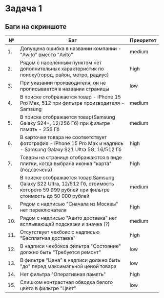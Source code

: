 # Задача 1
## Баги на скриншоте 

|**№**|**Баг**|**Приоритет**|
|----|----|---|
|1.|Допущена ошибка в названии компании - "Awito" вместо "Avito"|medium|
|2.|Рядом с населенным пунктом нет дополнительных характеристик по поиску(город, район, метро, радиус)|high|
|3.|При указании производителя, он не прописывается в названии страницы|low|
|4.|В поиске отображается товар - iPhone 15 Pro Max, 512 при фильтре производителя - Samsung|medium|
|5.|В поиске отображается товар(Samsung Galaxy S24+, 12/256 Гб) при фильтре память - 256 Гб|medium|
|6.|В карточке товара не соответствует  фотография - iPhone 15 Pro Max и надпись - Samsung Galaxy S21 Ultra 5G, 16/512 Гб |high|
|7.|Товары на странице отображаются в виде плитки, когда выбрана иконка "карта" (подсвечена) |high|
|8.|В поиске отображается товар Samsung Galaxy S22 Ultra, 12/512 Гб, стоимость которого 59 999 рублей при фильтре стоимость до 50 000 рублей|medium|
|9.|Рядом с надписью "Сначала из Москвы" нет переключателя |high|
|10.|Рядом с надписью "Авито доставка" нет всплывающей подсказки и значка (?) |medium|
|11.|Отсутствует чекбокс с надписью "Бесплатная доставка" |high|
|12.|В надписи чекбокса фильтра "Состояние" должно быть "Требуется ремонт"  |low|
|13.|В фильтре "Цена" в надписи  должно быть "до" перед максимальной ценой товара  |low|
|14.|Нет фильтра "Оперативная память"  |high|
|15.|Слишком контрастная обводка белого цвета в фильтре "Цвет" |low|




